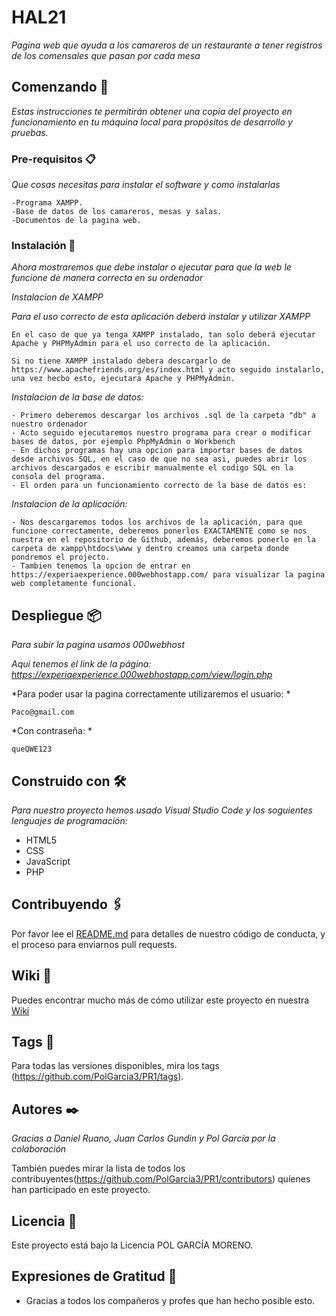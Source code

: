 # HAL21

_Pagina web que ayuda a los camareros de un restaurante a tener registros de los comensales que pasan por cada mesa_

## Comenzando 🚀

_Estas instrucciones te permitirán obtener una copia del proyecto en funcionamiento en tu máquina local para propósitos de desarrollo y pruebas._

### Pre-requisitos 📋

_Que cosas necesitas para instalar el software y como instalarlas_

```
-Programa XAMPP.
-Base de datos de los camareros, mesas y salas.
-Documentos de la pagina web.
```

### Instalación 🔧

_Ahora mostraremos que debe instalar o ejecutar para que la web le funcione de manera correcta en su ordenador_

*Instalacion de XAMPP*

_Para el uso correcto de esta aplicación deberá instalar y utilizar XAMPP_

```
En el caso de que ya tenga XAMPP instalado, tan solo deberá ejecutar Apache y PHPMyAdmin para el uso correcto de la aplicación.
```

```
Si no tiene XAMPP instalado debera descargarlo de https://www.apachefriends.org/es/index.html y acto seguido instalarlo, una vez hecbo esto, ejecutara Apache y PHPMyAdmin.
```

*Instalacion de la base de datos:*

```
- Primero deberemos descargar los archivos .sql de la carpeta "db" a nuestro ordenador
- Acto seguido ejecutaremos nuestro programa para crear o modificar bases de datos, por ejemplo PhpMyAdmin o Workbench
- En dichos programas hay una opcion para importar bases de datos desde archivos SQL, en el caso de que no sea asi, puedes abrir los archivos descargados e escribir manualmente el codigo SQL en la consola del programa.
- El orden para un funcionamiento correcto de la base de datos es: 
```

*Instalacion de la aplicación:*

```
- Nos descargaremos todos los archivos de la aplicación, para que funcione correctamente, deberemos ponerlos EXACTAMENTE como se nos nuestra en el repositorio de Github, además, deberemos ponerlo en la carpeta de xampp\htdocs\www y dentro creamos una carpeta donde pondremos el projecto.
- Tambien tenemos la opcion de entrar en https://experiaexperience.000webhostapp.com/ para visualizar la pagina web completamente funcional.
```

## Despliegue 📦

_Para subir la pagina usamos 000webhost_

*Aqui tenemos el link de la página: https://experiaexperience.000webhostapp.com/view/login.php*

*Para poder usar la pagina correctamente utilizaremos el usuario: *
```
Paco@gmail.com
```
*Con contraseña: *
```
queQWE123
```

## Construido con 🛠️

_Para nuestro proyecto hemos usado Visual Studio Code y los soguientes lenguajes de programación:_

* HTML5
* CSS
* JavaScript
* PHP

## Contribuyendo 🖇️

Por favor lee el [README.md](https://github.com/PolGarcia3/PR1/edit/main/README.md) para detalles de nuestro código de conducta, y el proceso para enviarnos pull requests.

## Wiki 📖

Puedes encontrar mucho más de cómo utilizar este proyecto en nuestra [Wiki](https://github.com/PolGarcia3/PR1/wiki)

## Tags 📌

Para todas las versiones disponibles, mira los tags (https://github.com/PolGarcia3/PR1/tags).

## Autores ✒️

_Gracias a Daniel Ruano, Juan Carlos Gundin y Pol García por la colaboración_

También puedes mirar la lista de todos los contribuyentes(https://github.com/PolGarcia3/PR1/contributors) quíenes han participado en este proyecto. 

## Licencia 📄

Este proyecto está bajo la Licencia POL GARCÍA MORENO.

## Expresiones de Gratitud 🎁

* Gracias a todos los compañeros y profes que han hecho posible esto.
